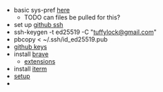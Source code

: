 * basic sys-pref [here](macbook.md) 
  * TODO can files be pulled for this?
* set up [github ssh](https://docs.github.com/en/authentication/connecting-to-github-with-ssh)
 * ssh-keygen -t ed25519 -C "tuffylock@gmail.com"
 * pbcopy < ~/.ssh/id_ed25519.pub
 * [github keys](https://github.com/settings/keys)
* install [brave](https://brave.com/download/)
  * [extensions](browsers.md)
* install [iterm](https://iterm2.com/downloads.html)
 * [setup](iterm.md)
* 
